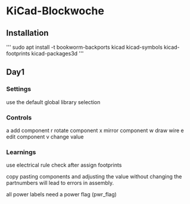 # KiCad-Blockwoche

## Installation

'''
sudo apt install -t bookworm-backports kicad kicad-symbols kicad-footprints kicad-packages3d
'''

## Day1

### Settings
use the default global library selection

### Controls

a add component
r rotate component
x mirror component
w draw wire
e edit component 
v change value

### Learnings
use electrical rule check
after assign footprints

copy pasting components and adjusting the value without changing the 
partnumbers will lead to errors in assembly.

all power labels need a power flag (pwr_flag)